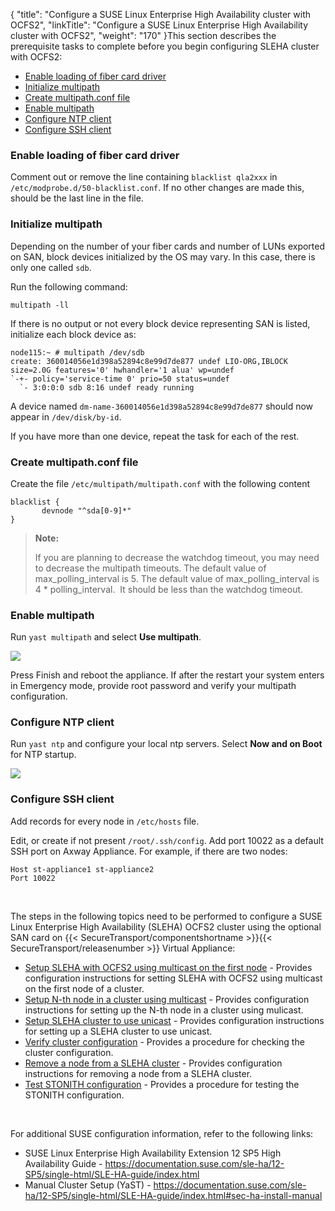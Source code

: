 {
    "title": "Configure a SUSE Linux Enterprise High Availability cluster with OCFS2",
    "linkTitle": "Configure a SUSE Linux Enterprise High Availability cluster with OCFS2",
    "weight": "170"
}This section describes the prerequisite tasks to complete before you begin configuring SLEHA cluster with OCFS2:<span id="multicast_prereq"></span>

-   [Enable loading of fiber card driver](#Enable)
-   [Initialize multipath](#Initiali)
-   [Create multipath.conf file](#Create)
-   [Enable multipath](#Enable2)
-   [Configure NTP client](#Configur)
-   [Configure SSH client](#Configur2)

<span id="Enable"></span>

### Enable loading of fiber card driver

Comment out or remove the line containing `blacklist qla2xxx` in `/etc/modprobe.d/50-blacklist.conf`. If no other changes are made this, should be the last line in the file.

<span id="Initiali"></span>

### Initialize multipath

Depending on the number of your fiber cards and number of LUNs exported on SAN, block devices initialized by the OS may vary. In this case, there is only one called `sdb`.

Run the following command:



    multipath -ll

If there is no output or not every block device representing SAN is listed, initialize each block device as:



    node115:~ # multipath /dev/sdb
    create: 360014056e1d398a52894c8e99d7de877 undef LIO-ORG,IBLOCK
    size=2.0G features='0' hwhandler='1 alua' wp=undef
    `-+- policy='service-time 0' prio=50 status=undef
      `- 3:0:0:0 sdb 8:16 undef ready running

A device named `dm-name-360014056e1d398a52894c8e99d7de877` should now appear in `/dev/disk/by-id`.

If you have more than one device, repeat the task for each of the rest.

<span id="Create"></span>

### Create multipath.conf file

Create the file `/etc/multipath/multipath.conf` with the following content

`blacklist {`  
`       devnode "^sda[0-9]*"`  
`}`

> **Note:**
>
> If you are planning to decrease the watchdog timeout, you may need to decrease the multipath timeouts. The default value of max\_polling\_interval is 5. The default value of max\_polling\_interval is 4 \* polling\_interval.  It should be less than the watchdog timeout.

<span id="Enable2"></span>

### Enable multipath

Run `yast multipath` and select **Use multipath**.

<img src="/Images/SecureTransport/yast_multipath.png" class="maxWidth" />

Press Finish and reboot the appliance. If after the restart your system enters in Emergency mode, provide root password and verify your multipath configuration.

<span id="Configur"></span>

### Configure NTP client

Run `yast ntp` and configure your local ntp servers. Select **Now and on Boot** for NTP startup.

<img src="/Images/SecureTransport/config-NTP.png" class="maxWidth" />

<span id="Configur2"></span>

### Configure SSH client

Add records for every node in `/etc/hosts` file.

Edit, or create if not present `/root/.ssh/config`. Add port 10022 as a default SSH port on Axway Appliance. For example, if there are two nodes:


    Host st-appliance1 st-appliance2
    Port 10022

 

The steps in the following topics need to be performed to configure a SUSE Linux Enterprise High Availability (SLEHA) OCFS2 cluster using the optional SAN card on {{< SecureTransport/componentshortname  >}}{{< SecureTransport/releasenumber  >}} Virtual Appliance:

-   [Setup SLEHA with OCFS2 using multicast on the first node](f_configure_first_node) - Provides configuration instructions for setting SLEHA with OCFS2 using multicast on the first node of a cluster.
-   [Setup N-th node in a cluster using multicast](f_setup_nth_node) - Provides configuration instructions for setting up the N-th node in a cluster using mulicast.
-   [Setup SLEHA cluster to use unicast](setup_sleha_cluster) - Provides configuration instructions for setting up a SLEHA cluster to use unicast.
-   [Verify cluster configuration](verifiy_cluster) - Provides a procedure for checking the cluster configuration.
-   [Remove a node from a SLEHA cluster](f_remove_node) - Provides configuration instructions for removing a node from a SLEHA cluster.
-   [Test STONITH configuration](test_stonith_configuration) - Provides a procedure for testing the STONITH configuration.

 

For additional SUSE configuration information, refer to the following links:

-   SUSE Linux Enterprise High Availability Extension 12 SP5 High Availability Guide - <https://documentation.suse.com/sle-ha/12-SP5/single-html/SLE-HA-guide/index.html>
-   Manual Cluster Setup (YaST) - <https://documentation.suse.com/sle-ha/12-SP5/single-html/SLE-HA-guide/index.html#sec-ha-install-manual>
